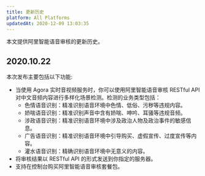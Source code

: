 ```yaml
---
title: 更新历史
platform: All Platforms
updatedAt: 2020-12-09 13:03:35
---
```


本文提供阿里智能语音审核的更新历史。

## 2020.10.22

本次发布主要包括以下功能:

- 当使用 Agora 实时音视频服务时，你可以使用阿里智能语音审核 RESTful API 对中文音频内容进行多样化场景检测。检测的业务类型包括：
  - 色情语音识别：精准识别语音环境中色情、低俗、污秽等违规内容。
  - 娇喘语音识别：精准识别声音中含有娇喘、呻吟、耳骚等违规音频。
  - 涉政语音识别：精准识别语音环境中涉及政治人物及政治事件的敏感信息。
  - 广告语音识别：精准识别语音环境中引导购买、虚假宣传、过度宣传等内容。
  - 灌水语音识别：精确识别语音环境中无意义的内容。
- 将审核结果以 RESTful API 的形式发送到你指定的服务器。
- 支持在控制台购买阿里智能语音审核套餐包。
